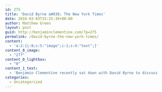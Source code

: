 ```yaml
---
id: 275
title: 'David Byrne &#038; The New York Times'
date: 2016-03-03T15:25:39+00:00
author: Matthew Green
layout: post
guid: http://benjaminclementine.com/?p=275
permalink: /david-byrne-the-new-york-times/
content:
  - 'a:2:{i:0;s:5:"image";i:1;s:4:"text";}'
content_0_image:
  - "277"
content_0_lightbox:
  - "0"
content_1_text:
  - 'Benjamin Clementine recently sat down with David Byrne to discuss his life and music. Read the full article at The New York Times <a href="http://www.nytimes.com/2016/03/06/t-magazine/benjamin-clementine-musican-poet.html?_r=1&amp;module=Slide&amp;region=SlideShowTopBar&amp;version=SlideCard-1&amp;action=Click&amp;contentCollection=T%20Magazine&amp;slideshowTitle=Benjamin%20Clementine%20in%20the%20Season’s%20Best%20Knits&amp;currentSlide=1&amp;entrySlide=1&amp;pgtype=imageslideshow" target="_blank">here</a>.'
categories:
  - Uncategorized
---
```


